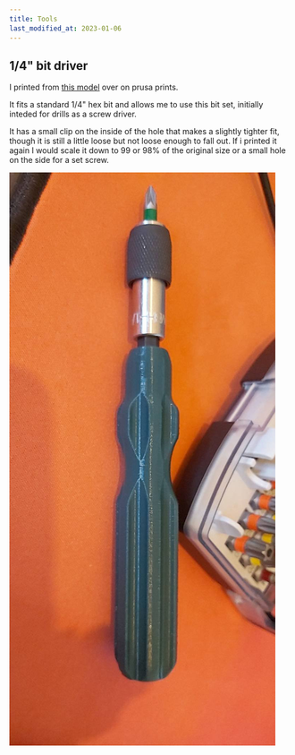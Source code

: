 ```yaml
---
title: Tools
last_modified_at: 2023-01-06
---
```

## 1/4" bit driver

I printed from [this model](https://www.prusaprinters.org/prints/21710-hex-bit-driver-stand-with-latch) over on prusa prints.

It fits a standard 1/4" hex bit and allows me to use this bit set, initially inteded for drills as a screw driver.

It has a small clip on the inside of the hole that makes a slightly tighter fit, though it is still a little loose but not loose enough to fall out. If i printed it again I would scale it down to 99 or 98% of the original size or a small hole on the side for a set screw.

![bit driver](/assets/images/other/3d-print-handle.jpg)
